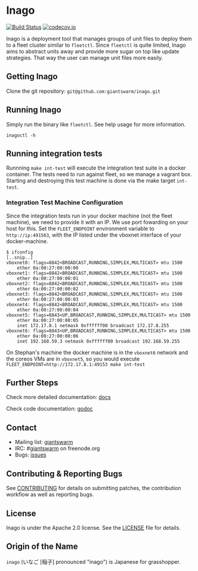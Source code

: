 # Inago

[![Build Status](https://api.travis-ci.org/giantswarm/inago.svg)](https://travis-ci.org/giantswarm/inago) [![codecov.io](https://codecov.io/github/giantswarm/inago/coverage.svg?branch=master)](https://codecov.io/github/giantswarm/inago?branch=master)

Inago is a deployment tool that manages groups of unit files to deploy them to
a fleet cluster similar to `fleetctl`. Since `fleetctl` is quite limited, Inago
aims to abstract units away and provide more sugar on top like update
strategies. That way the user can manage unit files more easily.

## Getting Inago

Clone the git repository: `git@github.com:giantswarm/inago.git`

## Running Inago

Simply run the binary like `fleetctl`. See help usage for more information.

```
inagoctl -h
```

## Running integration tests

Runnning `make int-test` will execute the integration test suite in a docker container.
The tests need to run against fleet, so we manage a vagrant box. Starting and destroying
this test machine is done via the make target `int-test`.

### Integration Test Machine Configuration

Since the integration tests run in your docker machine (not the fleet machine), we need to
provide it with an IP. We use port fowarding on your host for this.
Set the `FLEET_ENDPOINT` environment variable to `http://ip:491563`, with the IP listed
under the vboxnet interface of your docker-machine.

```
$ ifconfig
[..snip..]
vboxnet0: flags=8842<BROADCAST,RUNNING,SIMPLEX,MULTICAST> mtu 1500
	ether 0a:00:27:00:00:00
vboxnet1: flags=8842<BROADCAST,RUNNING,SIMPLEX,MULTICAST> mtu 1500
	ether 0a:00:27:00:00:01
vboxnet2: flags=8842<BROADCAST,RUNNING,SIMPLEX,MULTICAST> mtu 1500
	ether 0a:00:27:00:00:02
vboxnet3: flags=8842<BROADCAST,RUNNING,SIMPLEX,MULTICAST> mtu 1500
	ether 0a:00:27:00:00:03
vboxnet4: flags=8842<BROADCAST,RUNNING,SIMPLEX,MULTICAST> mtu 1500
	ether 0a:00:27:00:00:04
vboxnet5: flags=8843<UP,BROADCAST,RUNNING,SIMPLEX,MULTICAST> mtu 1500
	ether 0a:00:27:00:00:05
	inet 172.17.8.1 netmask 0xffffff00 broadcast 172.17.8.255
vboxnet6: flags=8843<UP,BROADCAST,RUNNING,SIMPLEX,MULTICAST> mtu 1500
	ether 0a:00:27:00:00:06
	inet 192.168.59.3 netmask 0xffffff00 broadcast 192.168.59.255
```

On Stephan's machine the docker machine is in the `vboxnet6` network and the coreos VMs
are in `vboxnet5`, so you would execute `FLEET_ENDPOINT=http://172.17.8.1:49153 make int-test`

## Further Steps

Check more detailed documentation: [docs](docs)

Check code documentation: [godoc](https://godoc.org/github.com/giantswarm/inago)

## Contact

- Mailing list: [giantswarm](https://groups.google.com/forum/#!forum/giantswarm)
- IRC: #[giantswarm](irc://irc.freenode.org:6667/#giantswarm) on freenode.org
- Bugs: [issues](https://github.com/giantswarm/inago/issues)

## Contributing & Reporting Bugs

See [CONTRIBUTING](CONTRIBUTING.md) for details on submitting patches, the
contribution workflow as well as reporting bugs.

## License

Inago is under the Apache 2.0 license. See the [LICENSE](LICENSE) file for details.

## Origin of the Name

`inago` (いなご [稲子] pronounced "inago") is Japanese for grasshopper.
